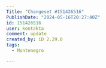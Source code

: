 ```yaml
---
Title: "Changeset #151426516"
PublishDate: "2024-05-16T20:27:40Z"
id: 151426516
user: kentakta
comment: update
created_by: iD 2.29.0
tags:
  - Montenegro

---
```

